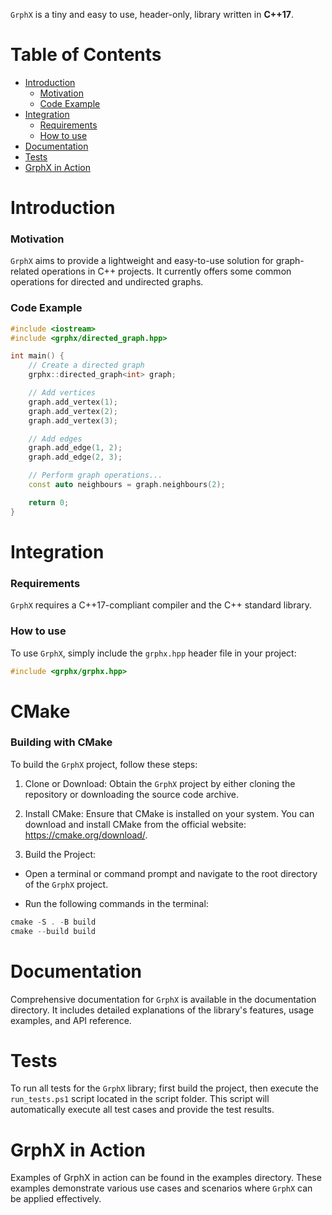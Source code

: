 `GrphX` is a tiny and easy to use, header-only, library written in **C++17**.<br/>

# Table of Contents

* [Introduction](#introduction)
  * [Motivation](#motivation)
  * [Code Example](#code-example)
* [Integration](#integration)
  * [Requirements](#requirements)
  * [How to use](#How-to-use)
* [Documentation](#documentation)
* [Tests](#tests)
* [GrphX in Action](#grphx-in-action)

# Introduction

### Motivation

`GrphX` aims to provide a lightweight and easy-to-use solution for graph-related operations in C++ projects. It currently offers some common operations for directed and undirected graphs.

### Code Example

```cpp
#include <iostream>
#include <grphx/directed_graph.hpp>

int main() {
    // Create a directed graph
    grphx::directed_graph<int> graph;

    // Add vertices
    graph.add_vertex(1);
    graph.add_vertex(2);
    graph.add_vertex(3);

    // Add edges
    graph.add_edge(1, 2);
    graph.add_edge(2, 3);

    // Perform graph operations...
    const auto neighbours = graph.neighbours(2);

    return 0;
}
```

# Integration

### Requirements
`GrphX` requires a C++17-compliant compiler and the C++ standard library.

### How to use
To use `GrphX`, simply include the `grphx.hpp` header file in your project:

```cpp
#include <grphx/grphx.hpp>
```

# CMake

### Building with CMake
To build the `GrphX` project, follow these steps:

1. Clone or Download: Obtain the `GrphX` project by either cloning the repository or downloading the source code archive.

2. Install CMake: Ensure that CMake is installed on your system. You can download and install CMake from the official website: https://cmake.org/download/.

3. Build the Project:

- Open a terminal or command prompt and navigate to the root directory of the `GrphX` project.

- Run the following commands in the terminal:
```ps1 
cmake -S . -B build
cmake --build build
```

# Documentation
Comprehensive documentation for `GrphX` is available in the documentation directory. It includes detailed explanations of the library's features, usage examples, and API reference.

# Tests
To run all tests for the `GrphX` library; first build the project, then execute the `run_tests.ps1` script located in the script folder. This script will automatically execute all test cases and provide the test results.

# GrphX in Action
Examples of GrphX in action can be found in the examples directory. These examples demonstrate various use cases and scenarios where `GrphX` can be applied effectively.

